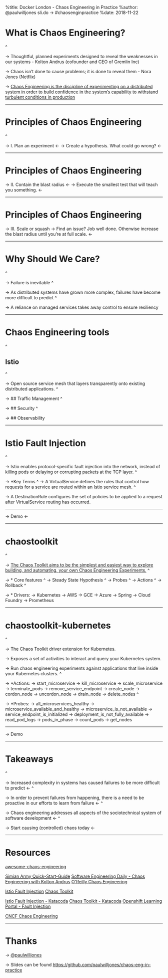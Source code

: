 %title: Docker London - Chaos Engineering in Practice
%author: @paulwilljones    sli.do -> #chaosenginpractice
%date: 2018-11-22

# What is Chaos Engineering?

^

-> Thoughtful, planned experiments designed to reveal the weaknesses in our systems - Kolton Andrus (cofounder and CEO of Gremlin Inc)

-> Chaos isn’t done to cause problems; it is done to reveal them - Nora Jones (Netflix)


-> [Chaos Engineering is the discipline of experimenting on a distributed system in order to build confidence in the system’s capability to withstand turbulent conditions in production](https://principlesofchaos.org)


---

# Principles of Chaos Engineering
^

-> I. Plan an experiment <-
-> Create a hypothesis. What could go wrong? <-

---

# Principles of Chaos Engineering

-> II. Contain the blast radius <-
-> Execute the smallest test that will teach you something. <-

---

# Principles of Chaos Engineering

-> III. Scale or squash
-> Find an issue? Job well done. Otherwise increase the blast radius until you’re at full scale. <-

---

# Why Should We Care?
^

-> Failure is inevitable
^

-> As distributed systems have grown more complex, failures have become more difficult to predict
^

-> A reliance on managed services takes away control to ensure resiliency

---

# Chaos Engineering tools
^

## Istio
^

-> Open source service mesh that layers transparently onto existing distributed applications.
^


-> ## Traffic Management
^

-> ## Security
^

-> ## Observability

---

# Istio Fault Injection
^

-> Istio enables protocol-specific fault injection into the network, instead of killing pods or delaying or corrupting packets at the TCP layer.
^

-> *Key Terms
^
-> A VirtualService defines the rules that control how requests for a service are routed within an Istio service mesh.
^

-> A DestinationRule configures the set of policies to be applied to a request after VirtualService routing has occurred.

---

-> Demo <-

---

# chaostoolkit
^

-> [The Chaos Toolkit aims to be the simplest and easiest way to explore building, and automating, your own Chaos Engineering Experiments.](chaostoolkit.org)
^

-> * Core features
^
-> Steady State Hypothesis
^
-> Probes
^
-> Actions
^
-> Rollback
^

-> * Drivers:
->  Kubernetes
->  AWS
->  GCE
->  Azure
->  Spring
->  Cloud Foundry
->  Prometheus

---

# chaostoolkit-kubernetes
^

-> The Chaos Toolkit driver extension for Kubernetes.

-> Exposes a set of activities to interact and query your Kubernetes system.

-> Run chaos engineering experiments against applications that live inside your Kubernetes clusters.
^

-> *Actions:
-> start_microservice
-> kill_microservice
-> scale_microservice
-> terminate_pods
-> remove_service_endpoint
-> create_node
-> cordon_node
-> uncordon_node
-> drain_node
-> delete_nodes
^

-> *Probes:
-> all_microservices_healthy
-> microservice_available_and_healthy
-> microservice_is_not_available
-> service_endpoint_is_initialized
-> deployment_is_not_fully_available
-> read_pod_logs
-> pods_in_phase
-> count_pods
-> get_nodes

---

-> Demo

---

# Takeaways
^

-> Increased complexity in systems has caused failures to be more difficult to predict <-
^

-> In order to prevent failures from happening, there is a need to be proactive in our efforts to learn from failure <-
^

-> Chaos engineering addresses all aspects of the sociotechnical system of software development <-
^

-> Start causing (controlled) chaos today <-

---

# Resources

[awesome-chaos-engineering](https://github.com/dastergon/awesome-chaos-engineering)

[Simian Army Quick-Start-Guide](https://github.com/Netflix/SimianArmy/wiki/Quick-Start-Guide)
[Software Engineering Daily - Chaos Engineering with Kolton Andrus](https://softwareengineeringdaily.com/2018/02/02/chaos-engineering-with-kolton-andrus/)
[O'Reilly Chaos Engineering](http://www.oreilly.com/webops-perf/free/chaos-engineering.csp)

[Istio Fault Injection](https://istio.io/docs/concepts/traffic-management/#fault-injection)
[Chaos Toolkit](https://chaostoolkit.org/)

[Istio Fault Injection - Katacoda](https://katacoda.com/courses/istio/increasing-reliability/simulating-failures-between-microservices)
[Chaos Toolkit - Katacoda](https://www.katacoda.com/chaostoolkit/courses/01-chaostoolkit-getting-started)
[Openshift Learning Portal - Fault Injection](https://learn.openshift.com/servicemesh/6-fault-injection)

[CNCF Chaos Engineering](https://github.com/chaoseng/wg-chaoseng)

---

# Thanks

-> [@paulwilljones](https://twitter.com/paulwilljones)

-> Slides can be found https://github.com/paulwilljones/chaos-eng-in-practice
